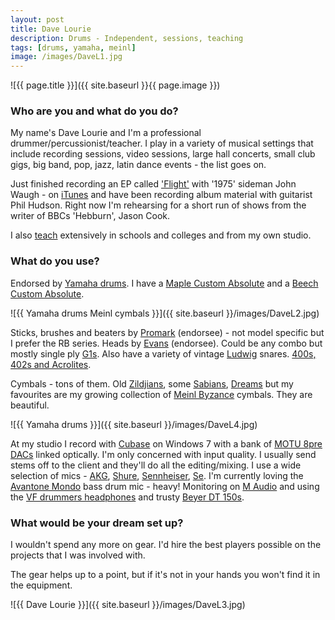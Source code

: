 ```yaml
---
layout: post
title: Dave Lourie
description: Drums - Independent, sessions, teaching
tags: [drums, yamaha, meinl]
image: /images/DaveL1.jpg
---
```


![{{ page.title }}]({{ site.baseurl }}{{ page.image }})

### Who are you and what do you do?

My name's Dave Lourie and I'm a  professional drummer/percussionist/teacher. I play in a variety of musical settings that include recording sessions, video sessions, large hall concerts, small club gigs, big band, pop, jazz, latin dance events  - the list goes on.

Just finished recording an EP called ['Flight'](https://www.youtube.com/watch?v=auDV_s_-WS0) with '1975' sideman John Waugh - on [iTunes](https://geo.itunes.apple.com/gb/album/flight-ep/id1041026561?mt=1&app=music) and have been recording album material with guitarist Phil Hudson.
Right now I'm rehearsing for a short run of shows from the writer of BBCs 'Hebburn', Jason Cook.

I also [teach](http://newcastledrumtuition.co.uk/) extensively in schools and colleges and from my own studio.

### What do you use?

Endorsed by [Yamaha drums](http://uk.yamaha.com/en/products/musical-instruments/drums/). I have a [Maple Custom Absolute](http://usa.yamaha.com/product_archive/drums/maple_custom_absolute/?mode=model) and a [Beech Custom Absolute](http://usa.yamaha.com/product_archive/drums/beech_custom_absolute/?mode=model).

![{{ Yamaha drums Meinl cymbals }}]({{ site.baseurl }}/images/DaveL2.jpg)

Sticks, brushes and beaters by [Promark](http://www.promark.com/) (endorsee) - not model specific but I prefer the RB series.
Heads by [Evans](http://www.evansdrumheads.com/) (endorsee). Could be any combo but mostly single ply [G1s](http://evansdrumheads.com/EvProductDetail.Page?ActiveID=3567&productid=436&productname=G1_Clear&sid=38a047a5-1d16-49b5-a04b-11ae5c4fe70f). Also have a variety of vintage [Ludwig](http://www.ludwig-drums.com/) snares. [400s, 402s and Acrolites](http://www.mikedolbear.com/story.asp?StoryID=547&Source=Archive&txtSearch).

Cymbals - tons of them. Old [Zildjians](http://zildjian.com/), some [Sabians](http://www.sabian.com/en/home), [Dreams](http://www.dreamcymbals.com/) but  my favourites are my growing collection of [Meinl Byzance](http://meinlcymbals.com/cymbal-series/byzance-brilliant) cymbals. They are beautiful.

![{{ Yamaha drums }}]({{ site.baseurl }}/images/DaveL4.jpg)

At my studio I record with [Cubase](http://www.steinberg.net/en/products/cubase/start.html) on Windows 7 with a bank of [MOTU 8pre DACs](http://www.motu.com/products/motuaudio/8pre) linked optically. I'm only concerned with input quality. I usually send stems off to the client and they'll do all the editing/mixing. I use a wide selection of mics - [AKG](http://uk.akg.com/akg-homepage-uk.html), [Shure](http://www.shure.co.uk/), [Sennheiser](http://en-uk.sennheiser.com/), [Se](http://www.seelectronics.com/se-microphones/). I'm currently loving the [Avantone Mondo](http://www.avantonepro.com/Avantone-MONDO-Dynamic-Kick-Drum-Microphone.html) bass drum mic - heavy! Monitoring on [M Audio](http://www.m-audio.com/) and using the [VF drummers headphones](http://www.vicfirth.com/products/headphones.php) and trusty [Beyer DT 150s](http://eastern-europe.beyerdynamic.com/shop/dt-150.html).

### What would be your dream set up?

I wouldn't spend any more on gear. I'd hire the best players possible on the projects that I was involved with.

The gear helps up to a point, but if it's not in your hands you won't find it in the equipment.

![{{ Dave Lourie }}]({{ site.baseurl }}/images/DaveL3.jpg)
